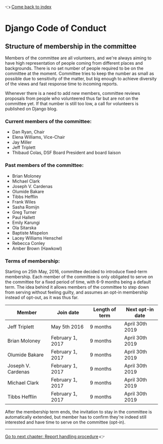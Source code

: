 :point_left: [Come back to index](README.md)

# Django Code of Conduct

## Structure of membership in the committee

Members of the committee are all volunteers, and we're always aiming to have
high representation of people coming from different places and backgrounds.
There is no set number of people required to be on the committee at the moment.
Committee tries to keep the number as small as possible due to sensitivity of
the matter, but big enough to achieve diversity of the views and fast response
time to incoming reports.

Whenever there is a need to add new members, committee reviews proposals from
people who volunteered thus far but are not on the committee yet. If that
number is still too low, a call for volunteers is published on Django blog.

### Current members of the committee:

<!-- Keep the membership in sync between the GitHub team, https://github.com/django/code-of-conduct/blob/main/membership.md, https://github.com/django/dsf-working-groups/blob/main/active/code-of-conduct.md, https://www.djangoproject.com/foundation/committees/ -->

- Dan Ryan, Chair
- Elena Williams, Vice-Chair
- Jay Miller
- Jeff Triplett
- Thibaud Colas, DSF Board President and board liaison

### Past members of the committee:

- Brian Moloney
- Michael Clark
- Joseph V. Cardenas
- Olumide Bakare
- Tibbs Hefflin
- Frank Wiles
- Sasha Romijn
- Greg Turner
- Paul Hallett
- Emily Karungi
- Ola Sitarska
- Baptiste Mispelon
- Lacey Williams Henschel
- Rebecca Conley
- Amber Brown (Hawkowl)

### Terms of membership:

Starting on 25th May, 2016, committee decided to introduce fixed-term
membership. Each member of the committee is only obligated to serve on the
committee for a fixed period of time, with 6-9 months being a default term. The
idea behind it allows members of the committee to step down from serving
without feeling guilty, and assumes an opt-in membership instead of opt-out, as
it was thus far.

| Member             | Join date        | Length of term | Next opt-in date |
| ------------------ | ---------------- | -------------- | ---------------- |
| Jeff Triplett      | May 5th 2016     | 9 months       | April 30th 2019  |
| Brian Moloney      | February 1, 2017 | 9 months       | April 30th 2019  |
| Olumide Bakare     | February 1, 2017 | 9 months       | April 30th 2019  |
| Joseph V. Cardenas | February 1, 2017 | 9 months       | April 30th 2019  |
| Michael Clark      | February 1, 2017 | 9 months       | April 30th 2019  |
| Tibbs Hefflin      | February 1, 2017 | 9 months       | April 30th 2019  |

After the membership term ends, the invitation to stay in the committee is
automatically extended, but member has to confirm they're indeed still
interested and have time to serve on the committee (opt-in).

----

[Go to next chapter: Report handling procedure](reports.md) :point_right:
